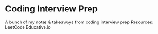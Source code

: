 # Coding Interview Prep
A bunch of my notes & takeaways from coding interview prep
Resources: 
LeetCode
Educative.io
